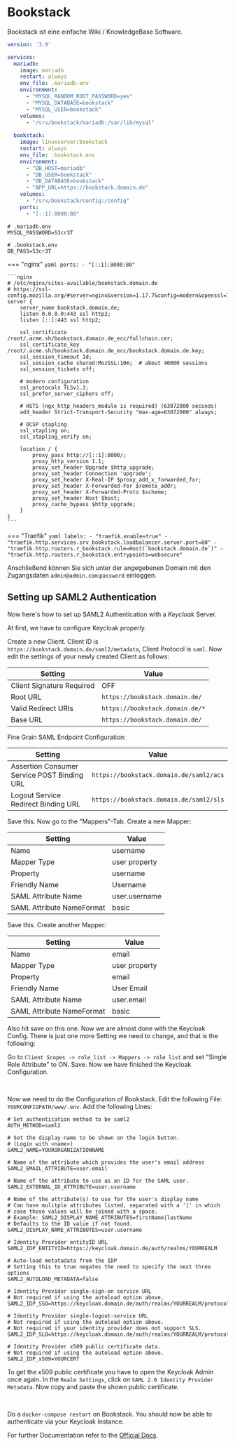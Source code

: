 # Bookstack

Bookstack ist eine einfache Wiki / KnowledgeBase Software.

```yaml
version: '3.9'

services:
  mariadb:
    image: mariadb
    restart: always
    env_file: .mariadb.env
    environment:
      - "MYSQL_RANDOM_ROOT_PASSWORD=yes"
      - "MYSQL_DATABASE=bookstack"
      - "MYSQL_USER=bookstack"
    volumes:
      - "/srv/bookstack/mariadb:/var/lib/mysql"
	
  bookstack:
    image: linuxserver/bookstack
    restart: always
    env_file: .bookstack.env
    environment:
      - "DB_HOST=mariadb"
      - "DB_USER=bookstack"
      - "DB_DATABASE=bookstack"
      - "APP_URL=https://bookstack.domain.de"
    volumes:
      - "/srv/bookstack/config:/config"
    ports:
      - "[::1]:8000:80"
```

```shell
# .mariadb.env
MYSQL_PASSWORD=S3cr3T
```

```shell
# .bookstack.env
DB_PASS=S3cr3T
```

=== "nginx"
    ```yaml
        ports:
          - "[::1]:8000:80"
    ```

    ```nginx
    # /etc/nginx/sites-available/bookstack.domain.de
    # https://ssl-config.mozilla.org/#server=nginx&version=1.17.7&config=modern&openssl=1.1.1d&guideline=5.6
    server {
        server_name bookstack.domain.de;
        listen 0.0.0.0:443 ssl http2;
        listen [::]:443 ssl http2;

        ssl_certificate /root/.acme.sh/bookstack.domain.de_ecc/fullchain.cer;
        ssl_certificate_key /root/.acme.sh/bookstack.domain.de_ecc/bookstack.domain.de.key;
        ssl_session_timeout 1d;
        ssl_session_cache shared:MozSSL:10m;  # about 40000 sessions
        ssl_session_tickets off;

        # modern configuration
        ssl_protocols TLSv1.3;
        ssl_prefer_server_ciphers off;

        # HSTS (ngx_http_headers_module is required) (63072000 seconds)
        add_header Strict-Transport-Security "max-age=63072000" always;

        # OCSP stapling
        ssl_stapling on;
        ssl_stapling_verify on;

        location / {
            proxy_pass http://[::1]:8000/;
            proxy_http_version 1.1;
            proxy_set_header Upgrade $http_upgrade;
            proxy_set_header Connection 'upgrade';
            proxy_set_header X-Real-IP $proxy_add_x_forwarded_for;
            proxy_set_header X-Forwarded-For $remote_addr;
            proxy_set_header X-Forwarded-Proto $scheme;
            proxy_set_header Host $host;
            proxy_cache_bypass $http_upgrade;
        }
    }
    ```

=== "Traefik"
    ```yaml
        labels:
          - "traefik.enable=true"
          - "traefik.http.services.srv_bookstack.loadbalancer.server.port=80"
          - "traefik.http.routers.r_bookstack.rule=Host(`bookstack.domain.de`)"
          - "traefik.http.routers.r_bookstack.entrypoints=websecure"
    ```

Anschließend können Sie sich unter der angegebenen Domain mit den Zugangsdaten `admin@admin.com`:`password` einloggen.

## Setting up SAML2 Authentication

Now here's how to set up SAML2 Authentication with a *Keycloak* Server.

At first, we have to configure Keycloak properly.

Create a new Client. Client ID is `https://bookstack.domain.de/saml2/metadata`, Client Protocol
is `saml`. Now edit the settings of your newly created Client as follows:

| Setting                   | Value                             |
|---------------------------|-----------------------------------|
| Client Signature Required | OFF                               |
| Root URL                  | `https://bookstack.domain.de/`  |
| Valid Redirect URIs       | `https://bookstack.domain.de/*` |
| Base URL                  | `https://bookstack.domain.de/`  |

Fine Grain SAML Endpoint Configuration:

| Setting                                     | Value                                     |
|---------------------------------------------|-------------------------------------------|
| Assertion Consumer Service POST Binding URL | `https://bookstack.domain.de/saml2/acs` |
| Logout Service Redirect Binding URL         | `https://bookstack.domain.de/saml2/sls` |


Save this. Now go to the "Mappers"-Tab. Create a new Mapper:

| Setting                   | Value         |
|---------------------------|---------------|
| Name                      | username      |
| Mapper Type               | user property |
| Property                  | username      |
| Friendly Name             | Username      |
| SAML Attribute Name       | user.username |
| SAML Attribute NameFormat | basic         |


Save this. Create another Mapper:

| Setting                   | Value         |
|---------------------------|---------------|
| Name                      | email         |
| Mapper Type               | user property |
| Property                  | email         |
| Friendly Name             | User Email    |
| SAML Attribute Name       | user.email    |
| SAML Attribute NameFormat | basic         |

Also hit save on this one. Now we are almost done with the Keycloak Config. There is just one
more Setting we need to change, and that is the following:

Go to `Client Scopes -> role_list -> Mappers -> role list` and set "Single Role Attribute" to ON. Save.
Now we have finished the Keycloak Configuration.

<br />

Now we need to do the Configuration of Bookstack. Edit the following File: `YOURCONFIGPATH/www/.env`.
Add the following Lines:

```
# Set authentication method to be saml2
AUTH_METHOD=saml2

# Set the display name to be shown on the login button.
# (Login with <name>)
SAML2_NAME=YOURORGANIZATIONNAME

# Name of the attribute which provides the user's email address
SAML2_EMAIL_ATTRIBUTE=user.email

# Name of the attribute to use as an ID for the SAML user.
SAML2_EXTERNAL_ID_ATTRIBUTE=user.username

# Name of the attribute(s) to use for the user's display name
# Can have mulitple attributes listed, separated with a '|' in which
# case those values will be joined with a space.
# Example: SAML2_DISPLAY_NAME_ATTRIBUTES=firstName|lastName
# Defaults to the ID value if not found.
SAML2_DISPLAY_NAME_ATTRIBUTES=user.username

# Identity Provider entityID URL
SAML2_IDP_ENTITYID=https://keycloak.domain.de/auth/realms/YOURREALM

# Auto-load metatadata from the IDP
# Setting this to true negates the need to specify the next three options
SAML2_AUTOLOAD_METADATA=false

# Identity Provider single-sign-on service URL
# Not required if using the autoload option above.
SAML2_IDP_SSO=https://keycloak.domain.de/auth/realms/YOURREALM/protocol/saml

# Identity Provider single-logout-service URL
# Not required if using the autoload option above.
# Not required if your identity provider does not support SLS.
SAML2_IDP_SLO=https://keycloak.domain.de/auth/realms/YOURREALM/protocol/saml

# Identity Provider x509 public certificate data.
# Not required if using the autoload option above.
SAML2_IDP_x509=YOURCERT
```

To get the x509 public certificate you have to open the Keycloak Admin once again.
In the `Realm Settings`, click on `SAML 2.0 Identity Provider Metadata`. Now copy and paste
the shown public certificate.

<br />

Do a `docker-compose restart` on Bookstack. You should now be able to authenticate via your Keycloak Instance.

For further Documentation refer to the [Official Docs](https://www.bookstackapp.com/docs/admin/saml2-auth/).